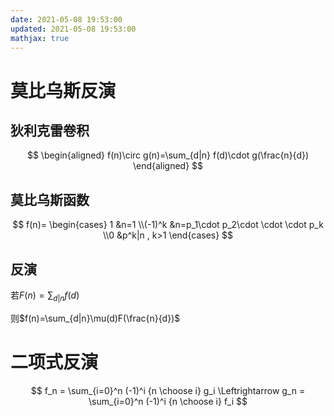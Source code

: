 ```yaml
---
date: 2021-05-08 19:53:00
updated: 2021-05-08 19:53:00
mathjax: true
---
```


# 莫比乌斯反演

## 狄利克雷卷积

$$
\begin{aligned}
f(n)\circ g(n)=\sum_{d|n} f(d)\cdot g(\frac{n}{d})
\end{aligned}
$$

## 莫比乌斯函数

$$
f(n)=
\begin{cases}
1 &n=1
\\(-1)^k &n=p_1\cdot p_2\cdot \cdot \cdot p_k
\\0 &p^k|n , k>1
\end{cases}
$$



## 反演

若$F(n)=\sum_{d|n} f(d)$

则$f(n)=\sum_{d|n}\mu(d)F(\frac{n}{d})$



# 二项式反演

$$
f_n = \sum_{i=0}^n (-1)^i {n \choose i} g_i
\Leftrightarrow
g_n = \sum_{i=0}^n (-1)^i {n \choose i} f_i
$$


